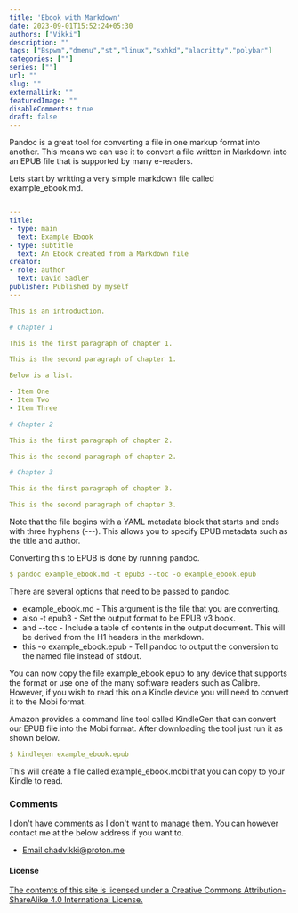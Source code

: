```yaml
---
title: 'Ebook with Markdown'
date: 2023-09-01T15:52:24+05:30
authors: ["Vikki"]
description: ""
tags: ["Bspwm","dmenu","st","linux","sxhkd","alacritty","polybar"]
categories: [""]
series: [""]
url: ""
slug: ""
externalLink: ""
featuredImage: ""
disableComments: true
draft: false
---
```


Pandoc is a great tool for converting a file in one markup format into another. This means we can use it to convert a file written in Markdown into an EPUB file that is supported by many e-readers.

Lets start by writting a very simple markdown file called example_ebook.md.


```yaml

---
title:
- type: main
  text: Example Ebook
- type: subtitle
  text: An Ebook created from a Markdown file
creator:
- role: author
  text: David Sadler
publisher: Published by myself
---

This is an introduction.

# Chapter 1

This is the first paragraph of chapter 1.

This is the second paragraph of chapter 1.

Below is a list.

- Item One
- Item Two
- Item Three

# Chapter 2

This is the first paragraph of chapter 2.

This is the second paragraph of chapter 2.

# Chapter 3

This is the first paragraph of chapter 3.

This is the second paragraph of chapter 3.
```

Note that the file begins with a YAML metadata block that starts and ends with three hyphens (---). This allows you to specify EPUB metadata such as the title and author.

Converting this to EPUB is done by running pandoc.

```yaml
$ pandoc example_ebook.md -t epub3 --toc -o example_ebook.epub
```

There are several options that need to be passed to pandoc.

- example_ebook.md - This argument is the file that you are converting.
- also -t epub3 - Set the output format to be EPUB v3 book.
- and --toc - Include a table of contents in the output document. This will be derived from the H1 headers in the markdown.
- this -o example_ebook.epub - Tell pandoc to output the conversion to the named file instead of stdout.

You can now copy the file example_ebook.epub to any device that supports the format or use one of the many software readers such as Calibre. However, if you wish to read this on a Kindle device you will need to convert it to the Mobi format.

Amazon provides a command line tool called KindleGen that can convert our EPUB file into the Mobi format. After downloading the tool just run it as shown below.


```yaml
$ kindlegen example_ebook.epub
```

This will create a file called example_ebook.mobi that you can copy to your Kindle to read.

### Comments

I don't have comments as I don't want to manage them. You can however contact me at the below address if you want to.

  - [ Email chadvikki@proton.me](mailto:chadvikki@proton.me)


#### License 

[The contents of this site is licensed under a Creative Commons Attribution-ShareAlike 4.0 International License.](https://creativecommons.org/licenses/by-sa/4.0/)


